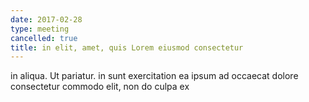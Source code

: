 ```yaml
---
date: 2017-02-28
type: meeting
cancelled: true
title: in elit, amet, quis Lorem eiusmod consectetur
---
```

in aliqua. Ut pariatur. in sunt exercitation ea ipsum ad occaecat dolore consectetur commodo elit, non do culpa ex
